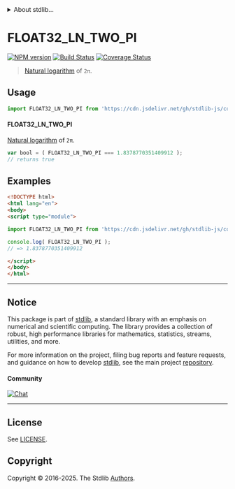 <!--

@license Apache-2.0

Copyright (c) 2025 The Stdlib Authors.

Licensed under the Apache License, Version 2.0 (the "License");
you may not use this file except in compliance with the License.
You may obtain a copy of the License at

   http://www.apache.org/licenses/LICENSE-2.0

Unless required by applicable law or agreed to in writing, software
distributed under the License is distributed on an "AS IS" BASIS,
WITHOUT WARRANTIES OR CONDITIONS OF ANY KIND, either express or implied.
See the License for the specific language governing permissions and
limitations under the License.

-->


<details>
  <summary>
    About stdlib...
  </summary>
  <p>We believe in a future in which the web is a preferred environment for numerical computation. To help realize this future, we've built stdlib. stdlib is a standard library, with an emphasis on numerical and scientific computation, written in JavaScript (and C) for execution in browsers and in Node.js.</p>
  <p>The library is fully decomposable, being architected in such a way that you can swap out and mix and match APIs and functionality to cater to your exact preferences and use cases.</p>
  <p>When you use stdlib, you can be absolutely certain that you are using the most thorough, rigorous, well-written, studied, documented, tested, measured, and high-quality code out there.</p>
  <p>To join us in bringing numerical computing to the web, get started by checking us out on <a href="https://github.com/stdlib-js/stdlib">GitHub</a>, and please consider <a href="https://opencollective.com/stdlib">financially supporting stdlib</a>. We greatly appreciate your continued support!</p>
</details>

# FLOAT32_LN_TWO_PI

[![NPM version][npm-image]][npm-url] [![Build Status][test-image]][test-url] [![Coverage Status][coverage-image]][coverage-url] <!-- [![dependencies][dependencies-image]][dependencies-url] -->

> [Natural logarithm][@stdlib/math/base/special/lnf] of `2π`.



<section class="usage">

## Usage

```javascript
import FLOAT32_LN_TWO_PI from 'https://cdn.jsdelivr.net/gh/stdlib-js/constants-float32-ln-two-pi@esm/index.mjs';
```

#### FLOAT32_LN_TWO_PI

[Natural logarithm][@stdlib/math/base/special/lnf] of `2π`.

```javascript
var bool = ( FLOAT32_LN_TWO_PI === 1.8378770351409912 );
// returns true
```

</section>

<!-- /.usage -->

<section class="examples">

## Examples

<!-- TODO: better example -->

<!-- eslint no-undef: "error" -->

```html
<!DOCTYPE html>
<html lang="en">
<body>
<script type="module">

import FLOAT32_LN_TWO_PI from 'https://cdn.jsdelivr.net/gh/stdlib-js/constants-float32-ln-two-pi@esm/index.mjs';

console.log( FLOAT32_LN_TWO_PI );
// => 1.8378770351409912

</script>
</body>
</html>
```

</section>

<!-- /.examples -->

<!-- C interface documentation. -->



<!-- Section for related `stdlib` packages. Do not manually edit this section, as it is automatically populated. -->

<section class="related">

</section>

<!-- /.related -->

<!-- Section for all links. Make sure to keep an empty line after the `section` element and another before the `/section` close. -->


<section class="main-repo" >

* * *

## Notice

This package is part of [stdlib][stdlib], a standard library with an emphasis on numerical and scientific computing. The library provides a collection of robust, high performance libraries for mathematics, statistics, streams, utilities, and more.

For more information on the project, filing bug reports and feature requests, and guidance on how to develop [stdlib][stdlib], see the main project [repository][stdlib].

#### Community

[![Chat][chat-image]][chat-url]

---

## License

See [LICENSE][stdlib-license].


## Copyright

Copyright &copy; 2016-2025. The Stdlib [Authors][stdlib-authors].

</section>

<!-- /.stdlib -->

<!-- Section for all links. Make sure to keep an empty line after the `section` element and another before the `/section` close. -->

<section class="links">

[npm-image]: http://img.shields.io/npm/v/@stdlib/constants-float32-ln-two-pi.svg
[npm-url]: https://npmjs.org/package/@stdlib/constants-float32-ln-two-pi

[test-image]: https://github.com/stdlib-js/constants-float32-ln-two-pi/actions/workflows/test.yml/badge.svg?branch=main
[test-url]: https://github.com/stdlib-js/constants-float32-ln-two-pi/actions/workflows/test.yml?query=branch:main

[coverage-image]: https://img.shields.io/codecov/c/github/stdlib-js/constants-float32-ln-two-pi/main.svg
[coverage-url]: https://codecov.io/github/stdlib-js/constants-float32-ln-two-pi?branch=main

<!--

[dependencies-image]: https://img.shields.io/david/stdlib-js/constants-float32-ln-two-pi.svg
[dependencies-url]: https://david-dm.org/stdlib-js/constants-float32-ln-two-pi/main

-->

[chat-image]: https://img.shields.io/gitter/room/stdlib-js/stdlib.svg
[chat-url]: https://app.gitter.im/#/room/#stdlib-js_stdlib:gitter.im

[stdlib]: https://github.com/stdlib-js/stdlib

[stdlib-authors]: https://github.com/stdlib-js/stdlib/graphs/contributors

[umd]: https://github.com/umdjs/umd
[es-module]: https://developer.mozilla.org/en-US/docs/Web/JavaScript/Guide/Modules

[deno-url]: https://github.com/stdlib-js/constants-float32-ln-two-pi/tree/deno
[deno-readme]: https://github.com/stdlib-js/constants-float32-ln-two-pi/blob/deno/README.md
[umd-url]: https://github.com/stdlib-js/constants-float32-ln-two-pi/tree/umd
[umd-readme]: https://github.com/stdlib-js/constants-float32-ln-two-pi/blob/umd/README.md
[esm-url]: https://github.com/stdlib-js/constants-float32-ln-two-pi/tree/esm
[esm-readme]: https://github.com/stdlib-js/constants-float32-ln-two-pi/blob/esm/README.md
[branches-url]: https://github.com/stdlib-js/constants-float32-ln-two-pi/blob/main/branches.md

[stdlib-license]: https://raw.githubusercontent.com/stdlib-js/constants-float32-ln-two-pi/main/LICENSE

[@stdlib/math/base/special/lnf]: https://github.com/stdlib-js/math-base-special-lnf/tree/esm

</section>

<!-- /.links -->
